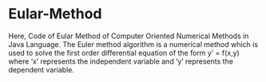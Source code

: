 # Eular-Method
Here, Code of  Eular Method of Computer Oriented Numerical Methods in Java Language. The Euler method algorithm is a numerical method which is used to solve the first order differential equation of the form y’ = f(x,y) where ‘x’ represents the independent variable and ‘y’ represents the dependent variable. 
